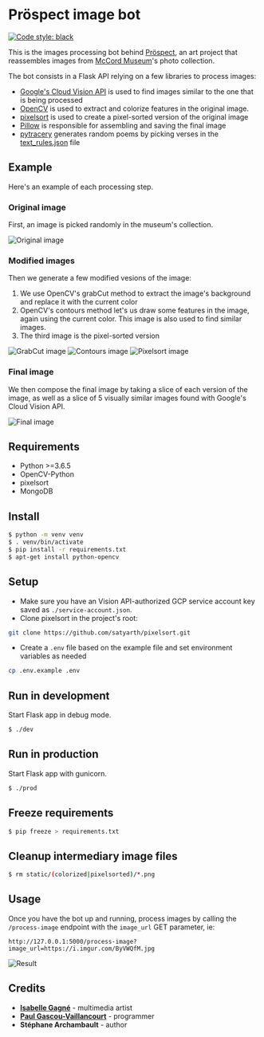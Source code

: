 # Pröspect image bot

[![Code style: black](https://img.shields.io/badge/code%20style-black-000000.svg)](https://github.com/ambv/black)

This is the images processing bot behind [Pröspect](https://pröspect.art), an art project that reassembles images from [McCord Museum](https://www.musee-mccord.qc.ca)'s photo collection.

The bot consists in a Flask API relying on a few libraries to process images:

- [Google's Cloud Vision API](https://cloud.google.com/vision/) is used to find images similar to the one that is being processed
- [OpenCV](https://opencv.org/) is used to extract and colorize features in the original image.
- [pixelsort](https://github.com/satyarth/pixelsort) is used to create a pixel-sorted version of the original image
- [Pillow](https://pillow.readthedocs.io/) is responsible for assembling and saving the final image
- [pytracery](https://github.com/aparrish/pytracery) generates random poems by picking verses in the [text_rules.json](./text_rules.json) file

## Example

Here's an example of each processing step.

### Original image

First, an image is picked randomly in the museum's collection.

![Original image](https://i.imgur.com/XrDbllJ.jpg)

### Modified images

Then we generate a few modified vesions of the image:

1. We use OpenCV's grabCut method to extract the image's background and replace it with the current color
2. OpenCV's contours method let's us draw some features in the image, again using the current color. This image is also used to find similar images.
3. The third image is the pixel-sorted version

![GrabCut image](https://i.imgur.com/p2vKvtY.jpg)
![Contours image](https://i.imgur.com/NBdjuuV.jpg)
![Pixelsort image](https://i.imgur.com/TmyUfOw.jpg)

### Final image

We then compose the final image by taking a slice of each version of the image, as well as a slice of 5 visually similar images found with Google's Cloud Vision API.

![Final image](https://i.imgur.com/FIxoqb3.jpg)


## Requirements

- Python >=3.6.5
- OpenCV-Python
- pixelsort
- MongoDB

## Install

```sh
$ python -m venv venv
$ . venv/bin/activate
$ pip install -r requirements.txt
$ apt-get install python-opencv
```

## Setup

- Make sure you have an Vision API-authorized GCP service account key saved as `./service-account.json`.
- Clone pixelsort in the project's root:

```sh
git clone https://github.com/satyarth/pixelsort.git
```
- Create a `.env` file based on the example file and set environment variables as needed

```sh
cp .env.example .env
```

## Run in development

Start Flask app in debug mode.

```sh
$ ./dev
```

## Run in production

Start Flask app with gunicorn.

```sh
$ ./prod
```

## Freeze requirements

```sh
$ pip freeze > requirements.txt
```

## Cleanup intermediary image files

```sh
$ rm static/(colorized|pixelsorted)/*.png
```

## Usage

Once you have the bot up and running, process images by calling the `/process-image` endpoint with the `image_url` GET parameter, ie:

```
http://127.0.0.1:5000/process-image?image_url=https://i.imgur.com/ByVWQfM.jpg
```

![Result](https://i.imgur.com/pCrr6aH.jpg)

## Credits

- **[Isabelle Gagné](http://www.isabellegagne.ca/)** - multimedia artist
- **[Paul Gascou-Vaillancourt](https://paulgv.com/)** - programmer
- **Stéphane Archambault** - author
